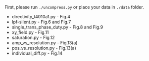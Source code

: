 First, please run `./uncompress.py` or place your data in `./data` folder.

* directivity_t4010a1.py - Fig.4
* lpf-silent.py - Fig.6 and Fig.7
* single_trans_phase_duty.py - Fig.8 and Fig.9
* xy_field.py - Fig.11
* saturation.py - Fig.12
* amp_vs_resolution.py - Fig.13(a)
* pos_vs_resolution.py - Fig.13(a)
* individual_diff.py - Fig.14

